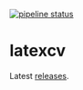 [![pipeline status](https://gitlab.com/ollaww/latexcv/badges/main/pipeline.svg)](https://gitlab.com/ollaww/latexcv/commits/main)

# latexcv

Latest [releases](https://gitlab.com/ollaww/latexcv/-/releases/).